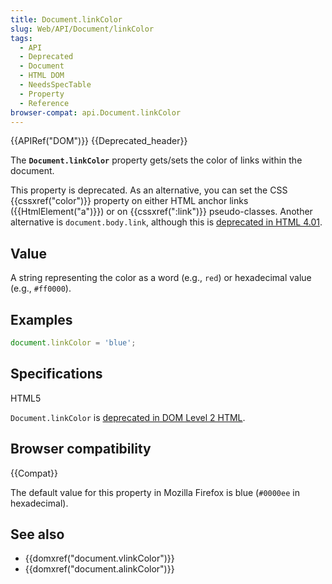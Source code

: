 ```yaml
---
title: Document.linkColor
slug: Web/API/Document/linkColor
tags:
  - API
  - Deprecated
  - Document
  - HTML DOM
  - NeedsSpecTable
  - Property
  - Reference
browser-compat: api.Document.linkColor
---
```

{{APIRef("DOM")}} {{Deprecated_header}}

The **`Document.linkColor`** property gets/sets the color of
links within the document.

This property is deprecated. As an alternative, you can set the CSS
{{cssxref("color")}} property on either HTML anchor links ({{HtmlElement("a")}}) or on
{{cssxref(":link")}} pseudo-classes. Another alternative is
`document.body.link`, although this is [deprecated in HTML
4.01](https://www.w3.org/TR/html401/struct/global.html#adef-link).

## Value

A string representing the color as a word (e.g., `red`) or hexadecimal value (e.g., `#ff0000`).

## Examples
```js
document.linkColor = 'blue';
```

## Specifications

HTML5

`Document.linkColor` is [deprecated in DOM
Level 2 HTML](https://www.w3.org/TR/DOM-Level-2-HTML/html.html#ID-26809268).

## Browser compatibility

{{Compat}}

The default value for this property in Mozilla Firefox is blue (`#0000ee` in
hexadecimal).

## See also

- {{domxref("document.vlinkColor")}}
- {{domxref("document.alinkColor")}}
